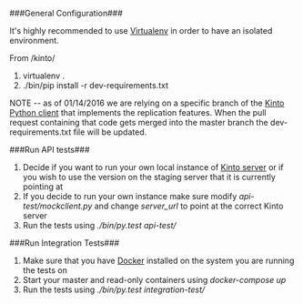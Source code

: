 ###General Configuration###

It's highly recommended to use [Virtualenv](https://virtualenv.pypa.io/en/latest/)
in order to have an isolated environment.

From /kinto/

1. virtualenv .
2. ./bin/pip install -r dev-requirements.txt

NOTE -- as of 01/14/2016 we are relying on a specific branch of the [Kinto Python client](https://github.com/Kinto/kinto.py)
that implements the replication features. When the pull request containing that
code gets merged into the master branch the dev-requirements.txt file will be
updated.

###Run API tests###

1. Decide if you want to run your own local instance of [Kinto server](https://github.com/Kinto/kinto) or if you wish to use the version on the staging server that it is currently pointing at
2. If you decide to run your own instance make sure modify *api-test/mockclient.py* and change *server_url* to point at the correct Kinto server
4. Run the tests using _./bin/py.test api-test/_

###Run Integration Tests###

1. Make sure that you have [Docker](https://www.docker.com/) installed on the system you are running the tests on
2. Start your master and read-only containers using _docker-compose up_
3. Run the tests using _./bin/py.test integration-test/_
